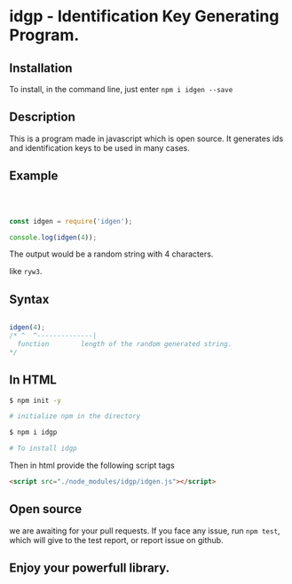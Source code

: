 # idgp - Identification Key Generating Program.

## Installation

To install, in the command line, just enter
`npm i idgen --save`

## Description

This is a program made in javascript which is open source. It generates ids and identification keys to be used in many cases.

## Example

<br>

```javascript

const idgen = require('idgen');

console.log(idgen(4));

```

The output would be a random string with 4 characters.

like `ryw3`.

## Syntax

```javascript

idgen(4);
/* ^  ^--------------| 
  function        length of the random generated string.
*/
```

## In HTML

```sh
$ npm init -y

# initialize npm in the directory

$ npm i idgp

# To install idgp
```

Then in html provide the following script tags

```HTML
<script src="./node_modules/idgp/idgen.js"></script>
```

## Open source

we are awaiting for your pull requests. If you face any issue, run `npm test`, which will give to the test report, or report issue on github.

## Enjoy your powerfull library.
